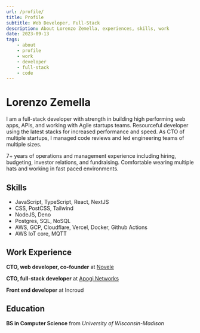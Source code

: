 ```yaml
---
url: /profile/
title: Profile
subtitle: Web Developer, Full-Stack
description: About Lorenzo Zemella, experiences, skills, work
date: 2023-09-13
tags:
    - about
    - profile
    - work
    - developer
    - full-stack
    - code
---
```


# Lorenzo Zemella

I am a full-stack developer with strength in building high performing web apps, APIs, and working with Agile startups teams. Resourceful developer using the latest stacks for increased performance and speed. As CTO of multiple startups, I managed code reviews and led engineering teams of multiple sizes. 

7+ years of operations and management experience including hiring, budgeting, investor relations, and fundraising. Comfortable wearing multiple hats and working in fast paced environments. 

<section>

## Skills

- JavaScript, TypeScript, React, NextJS
- CSS, PostCSS, Tailwind
- NodeJS, Deno
- Postgres, SQL, NoSQL
- AWS, GCP, Cloudflare, Vercel, Docker, Github Actions
- AWS IoT core, MQTT

</section><section>

## Work Experience

**CTO, web developer, co-founder** at [Novele]({{links.Novele}})

**CTO, full-stack developer** at [Apogi Networks](https://www.apogi.io/)

**Front end developer** at Incroud

</section><section>

## Education

**BS in Computer Science** from _University of Wisconsin-Madison_

</section>